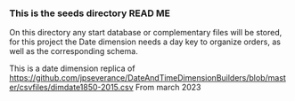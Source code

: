 ### This is the seeds directory READ ME

 On this directory any start database or complementary files will be stored, 
for this project the Date dimension needs a day key to organize orders, as well 
as the corresponding schema.

This is a date dimension replica of https://github.com/jpseverance/DateAndTimeDimensionBuilders/blob/master/csvfiles/dimdate1850-2015.csv
From march 2023